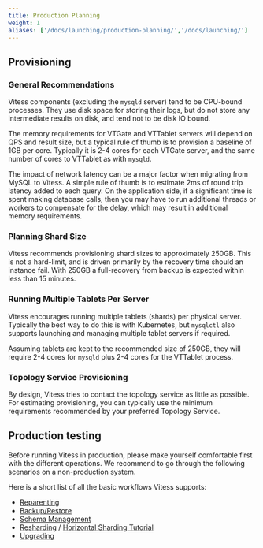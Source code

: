```yaml
---
title: Production Planning
weight: 1
aliases: ['/docs/launching/production-planning/','/docs/launching/']
---
```


## Provisioning

### General Recommendations

Vitess components (excluding the `mysqld` server) tend to be CPU-bound processes. They use disk space for storing their logs, but do not store any intermediate results on disk, and tend not to be disk IO bound.

The memory requirements for VTGate and VTTablet servers will depend on QPS and result size, but a typical rule of thumb is to provision a baseline of 1GB per core. Typically it is 2-4 cores for each VTGate server, and the same number of cores to VTTablet as with `mysqld`.

The impact of network latency can be a major factor when migrating from MySQL to Vitess. A simple rule of thumb is to estimate 2ms of round trip latency added to each query. On the application side, if a significant time is spent making database calls, then you may have to run additional threads or workers to compensate for the delay, which may result in additional memory requirements.

### Planning Shard Size

Vitess recommends provisioning shard sizes to approximately 250GB. This is not a hard-limit, and is driven primarily by the recovery time should an instance fail. With 250GB a full-recovery from backup is expected within less than 15 minutes.

### Running Multiple Tablets Per Server

Vitess encourages running multiple tablets (shards) per physical server. Typically the best way to do this is with Kubernetes, but `mysqlctl` also supports launching and managing multiple tablet servers if required.

Assuming tablets are kept to the recommended size of 250GB, they will require 2-4 cores for `mysqld` plus 2-4 cores for the VTTablet process.

### Topology Service Provisioning

By design, Vitess tries to contact the topology service as little as possible. For estimating provisioning, you can typically use the minimum requirements recommended by your preferred Topology Service.

## Production testing

Before running Vitess in production, please make yourself comfortable first with the different operations. We recommend to go through the following scenarios on a non-production system.

Here is a short list of all the basic workflows Vitess supports:

* [Reparenting](../../user-guides/reparenting)
* [Backup/Restore](../../user-guides/backup-and-restore)
* [Schema Management](../../schema-management)
* [Resharding](../../reference/sharding#resharding) / [Horizontal Sharding Tutorial](../../user-guides/horizonal-sharding)
* [Upgrading](../../user-guides/upgrading)

